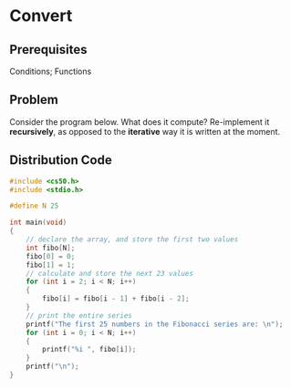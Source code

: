 # Convert

## Prerequisites
Conditions; Functions

## Problem
Consider the program below. What does it compute? Re-implement it <strong>recursively</strong>, as opposed to the <strong>iterative</strong> way it is written at the moment.

## Distribution Code
```c
#include <cs50.h>
#include <stdio.h>

#define N 25

int main(void)
{
    // declare the array, and store the first two values
    int fibo[N];
    fibo[0] = 0;
    fibo[1] = 1;
    // calculate and store the next 23 values 
    for (int i = 2; i < N; i++)
    {
        fibo[i] = fibo[i - 1] + fibo[i - 2];
    }
    // print the entire series
    printf("The first 25 numbers in the Fibonacci series are: \n");
    for (int i = 0; i < N; i++)
    {
        printf("%i ", fibo[i]);
    }
    printf("\n");
}
```
